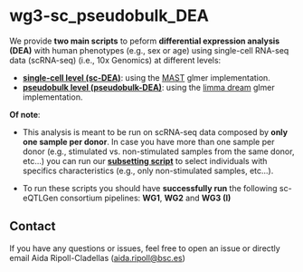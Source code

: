 # wg3-sc_pseudobulk_DEA

We provide **two main scripts** to peform **differential expression analysis (DEA)** with human phenotypes (e.g., sex or age) using single-cell RNA-seq data (scRNA-seq) (i.e., 10x Genomics) at different levels:

* **[single-cell level (sc-DEA)](scDEA_MAST_glmer.R)**: using the [MAST](https://genomebiology.biomedcentral.com/articles/10.1186/s13059-015-0844-5) glmer implementation.
* **[pseudobulk level (pseudobulk-DEA)](pseudobulkDEA_limmadream.R)**: using the [limma dream](https://academic.oup.com/bioinformatics/article/37/2/192/5878955) glmer implementation.

**Of note**: 
* This analysis is meant to be run on scRNA-seq data composed by **only one sample per donor**. In case you have more than one sample per donor (e.g., stimulated vs. non-stimulated samples from the same donor, etc...) you can run our **[subsetting script](subset_by_metadata.R)** to select individuals with specifics characteristics (e.g., only non-stimulated samples, etc...). 

* To run these scripts you should have **successfully run** the following sc-eQTLGen consortium pipelines: **WG1**, **WG2** and **WG3 (I)** 

## Contact
If you have any questions or issues, feel free to open an issue or directly email Aida Ripoll-Cladellas (aida.ripoll@bsc.es)
